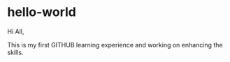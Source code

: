 # hello-world
Hi All,

This is my first GITHUB learning experience and working on enhancing the skills.
